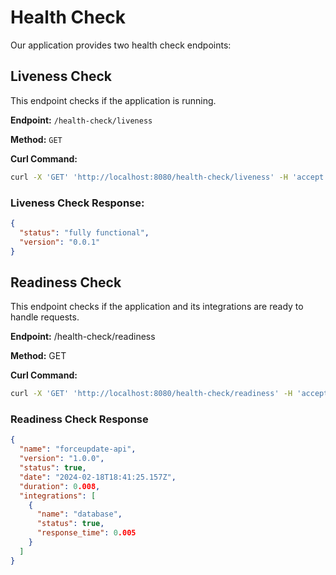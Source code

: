 # Health Check

Our application provides two health check endpoints:

## Liveness Check

This endpoint checks if the application is running.

**Endpoint:** `/health-check/liveness`

**Method:** `GET`

**Curl Command:**

```bash
curl -X 'GET' 'http://localhost:8080/health-check/liveness' -H 'accept: */*'
```

### Liveness Check Response:

```json
{
  "status": "fully functional",
  "version": "0.0.1"
}
```

## Readiness Check

This endpoint checks if the application and its integrations are ready to handle requests.

**Endpoint:** /health-check/readiness

**Method:** GET

**Curl Command:**

```bash
curl -X 'GET' 'http://localhost:8080/health-check/readiness' -H 'accept: */*'
```

### Readiness Check Response

```json
{
  "name": "forceupdate-api",
  "version": "1.0.0",
  "status": true,
  "date": "2024-02-18T18:41:25.157Z",
  "duration": 0.008,
  "integrations": [
    {
      "name": "database",
      "status": true,
      "response_time": 0.005
    }
  ]
}
```
